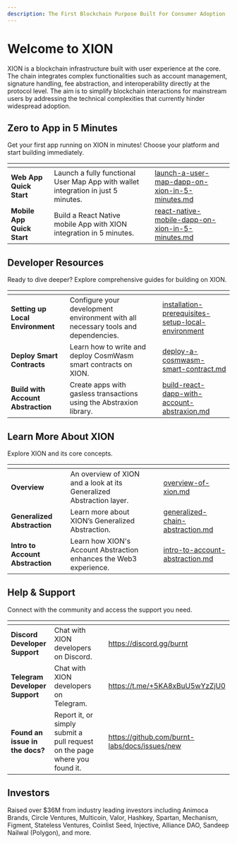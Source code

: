 ```yaml
---
description: The First Blockchain Purpose Built For Consumer Adoption
---
```


# Welcome to XION

XION is a blockchain infrastructure built with user experience at the core. The chain integrates complex functionalities such as account management, signature handling, fee abstraction, and interoperability directly at the protocol level. The aim is to simplify blockchain interactions for mainstream users by addressing the technical complexities that currently hinder widespread adoption.

## Zero to App in 5 Minutes

Get your first app running on XION in minutes! Choose your platform and start building immediately.

<table data-view="cards"><thead><tr><th></th><th></th><th></th><th data-hidden data-card-target data-type="content-ref"></th></tr></thead><tbody><tr><td><strong>Web App Quick Start</strong></td><td>Launch a fully functional User Map App with wallet integration in just 5 minutes.</td><td></td><td><a href="developers/xion-quick-start/zero-to-dapp-in-5-minutes/launch-a-user-map-dapp-on-xion-in-5-minutes.md">launch-a-user-map-dapp-on-xion-in-5-minutes.md</a></td></tr><tr><td><strong>Mobile App Quick Start</strong></td><td>Build a React Native mobile App with XION integration in 5 minutes.</td><td></td><td><a href="developers/xion-quick-start/zero-to-dapp-in-5-minutes/react-native-mobile-dapp-on-xion-in-5-minutes.md">react-native-mobile-dapp-on-xion-in-5-minutes.md</a></td></tr></tbody></table>

## Developer Resources

Ready to dive deeper? Explore comprehensive guides for building on XION.

<table data-view="cards"><thead><tr><th></th><th></th><th></th><th data-hidden data-card-target data-type="content-ref"></th></tr></thead><tbody><tr><td><strong>Setting up Local Environment</strong></td><td>Configure your development environment with all necessary tools and dependencies.</td><td></td><td><a href="developers/getting-started-advanced/setup-local-environment/installation-prerequisites-setup-local-environment/">installation-prerequisites-setup-local-environment</a></td></tr><tr><td><strong>Deploy Smart Contracts</strong></td><td>Learn how to write and deploy CosmWasm smart contracts on XION.</td><td></td><td><a href="developers/getting-started-advanced/your-first-contract/deploy-a-cosmwasm-smart-contract.md">deploy-a-cosmwasm-smart-contract.md</a></td></tr><tr><td><strong>Build with Account Abstraction</strong></td><td>Create apps with gasless transactions using the Abstraxion library.</td><td></td><td><a href="developers/getting-started-advanced/your-first-dapp/build-react-dapp-with-account-abstraxion.md">build-react-dapp-with-account-abstraxion.md</a></td></tr></tbody></table>

## Learn More About XION

Explore XION and its core concepts.

<table data-view="cards"><thead><tr><th></th><th></th><th></th><th data-hidden data-card-target data-type="content-ref"></th></tr></thead><tbody><tr><td><strong>Overview</strong></td><td>An overview of XION and a look at its Generalized Abstraction layer.</td><td></td><td><a href="xions-core/learn/overview-of-xion.md">overview-of-xion.md</a></td></tr><tr><td><strong>Generalized Abstraction</strong></td><td>Learn more about XION’s Generalized Abstraction.</td><td></td><td><a href="xions-core/learn/generalized-chain-abstraction.md">generalized-chain-abstraction.md</a></td></tr><tr><td><strong>Intro to Account Abstraction</strong></td><td>Learn how XION's Account Abstraction enhances the Web3 experience.</td><td></td><td><a href="xions-core/learn/intro-to-account-abstraction.md">intro-to-account-abstraction.md</a></td></tr></tbody></table>

## Help & Support

Connect with the community and access the support you need.

<table data-view="cards"><thead><tr><th></th><th></th><th></th><th data-hidden data-card-target data-type="content-ref"></th></tr></thead><tbody><tr><td><strong>Discord Developer Support</strong></td><td>Chat with XION developers on Discord.</td><td></td><td><a href="https://discord.gg/burnt">https://discord.gg/burnt</a></td></tr><tr><td><strong>Telegram Developer Support</strong></td><td>Chat with XION developers on Telegram.</td><td></td><td><a href="https://t.me/+5KA8xBuU5wYzZjU0">https://t.me/+5KA8xBuU5wYzZjU0</a></td></tr><tr><td><strong>Found an issue in the docs?</strong></td><td>Report it, or simply submit a pull request on the page where you found it.</td><td></td><td><a href="https://github.com/burnt-labs/docs/issues/new">https://github.com/burnt-labs/docs/issues/new</a></td></tr></tbody></table>

## Investors

Raised over $36M from industry leading investors including Animoca Brands, Circle Ventures, Multicoin, Valor, Hashkey, Spartan, Mechanism, Figment, Stateless Ventures, Coinlist Seed, Injective, Alliance DAO, Sandeep Nailwal (Polygon), and more.

<figure><img src=".gitbook/assets/Burnt Investor Logos (1) (2).png" alt=""><figcaption></figcaption></figure>
